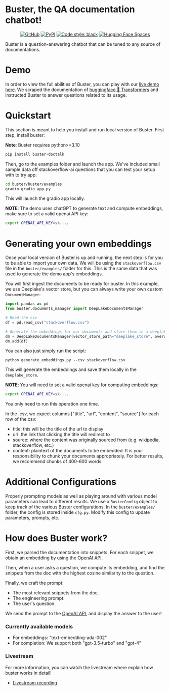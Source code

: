 # Buster, the QA documentation chatbot!

<div align="center">

[![GitHub](https://img.shields.io/github/license/jerpint/buster)](https://github.com/jerpint/buster)
[![PyPI](https://img.shields.io/pypi/v/buster-doctalk?logo=pypi)](https://pypi.org/project/buster-doctalk)
[![Code style: black](https://img.shields.io/badge/code%20style-black-000000.svg)](https://github.com/psf/black)
[![Hugging Face Spaces](https://img.shields.io/badge/🤗%20Hugging%20Face-Buster%20Demo-blue)](https://huggingface.co/spaces/jerpint/buster)

</div>

Buster is a question-answering chatbot that can be tuned to any source of documentations.

# Demo

In order to view the full abilities of Buster, you can play with our [live demo here](https://huggingface.co/spaces/jerpint/buster).
We scraped the documentation of [huggingface 🤗 Transformers](https://huggingface.co/docs/transformers/index) and instructed Buster to answer questions related to its usage.

# Quickstart

This section is meant to help you install and run local version of Buster.
First step, install buster:

**Note**: Buster requires python>=3.10

```bash
pip install buster-doctalk
```

Then, go to the examples folder and launch the app.
We've included small sample data off stackoverflow-ai questions that you can test your setup with to try app:

```bash
cd buster/buster/examples
gradio gradio_app.py
```

This will launch the gradio app locally.


**NOTE**: The demo uses chatGPT to generate text and compute embeddings, make sure to set a valid openai API key:
```bash
export OPENAI_API_KEY=sk-...
```

# Generating your own embeddings

Once your local version of Buster is up and running, the next step is for you to be able to import your own data.
We will be using the `stackoverflow.csv` file in the `buster/examples/` folder for this. This is the same data that was used to generate the demo app's embeddings.

You will first ingest the documents to be ready for buster. In this example, we use Deeplake's vector store, but you can always write your own custom `DocumentManager`:


```python
import pandas as pd
from buster.documents_manager import DeepLakeDocumentsManager

# Read the csv
df = pd.read_csv("stackoverflow.csv")

# Generate the embeddings for our documents and store them in a deeplake format
dm = DeepLakeDocumentsManager(vector_store_path="deeplake_store", overwrite=True)
dm.add(df)
```

You can also just simply run the script:

    python generate_embeddings.py --csv stackoverflow.csv


This will generate the embeddings and save them locally in the `deeplake_store`.


**NOTE**: You will need to set a valid openai key for computing embeddings:

```bash
export OPENAI_API_KEY=sk-...
```

You only need to run this operation one time.

In the .csv, we expect columns ["title", "url", "content", "source"] for each row of the csv:

* title: this will be the title of the url to display
* url: the link that clicking the title will redirect to
* source: where the content was originally sourced from (e.g. wikipedia, stackoverflow, etc.)
* content: plaintext of the documents to be embedded. It is your responsibility to chunk your documents appropriately. For better results, we recommend chunks of 400-600 words.

# Additional Configurations

Properly prompting models as well as playing around with various model parameters can lead to different results. We use a `BusterConfig` object to keep track of the various Buster configurations. In the `buster/examples/` folder, the config is stored inside `cfg.py`. Modify this config to update parameters, prompts, etc.

# How does Buster work?

First, we parsed the documentation into snippets. For each snippet, we obtain an embedding by using the [OpenAI API](https://beta.openai.com/docs/guides/embeddings/what-are-embeddings).

Then, when a user asks a question, we compute its embedding, and find the snippets from the doc with the highest cosine similarity to the question.

Finally, we craft the prompt:
- The most relevant snippets from the doc.
- The engineering prompt.
- The user's question.

We send the prompt to the [OpenAI API](https://beta.openai.com/docs/api-reference/completions), and display the answer to the user!

### Currently available models

- For embeddings: "text-embedding-ada-002"
- For completion: We support both "gpt-3.5-turbo" and "gpt-4"

### Livestream

For more information, you can watch the livestream where explain how buster works in detail!

- [Livestream recording](https://youtu.be/LB5g-AhfPG8)